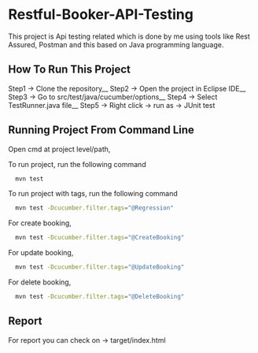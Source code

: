 
# Restful-Booker-API-Testing

This project is Api testing related which is done by me using tools like Rest Assured, Postman and this based on Java programming language.


## How To Run This Project

Step1 -> Clone the repository__
Step2 -> Open the project in Eclipse IDE__
Step3 -> Go to src/test/java/cucumber/options__
Step4 -> Select TestRunner.java file__
Step5 -> Right click -> run as -> JUnit test

## Running Project From Command Line

Open cmd at project level/path,

To run project, run the following command

```bash
  mvn test
```

To run project with tags, run the following command

```bash
  mvn test -Dcucumber.filter.tags="@Regression"
```

For create booking,

```bash
  mvn test -Dcucumber.filter.tags="@CreateBooking"
```

For update booking,

```bash
  mvn test -Dcucumber.filter.tags="@UpdateBooking"
```

For delete booking,

```bash
  mvn test -Dcucumber.filter.tags="@DeleteBooking"
```


## Report

For report you can check on -> target/index.html
